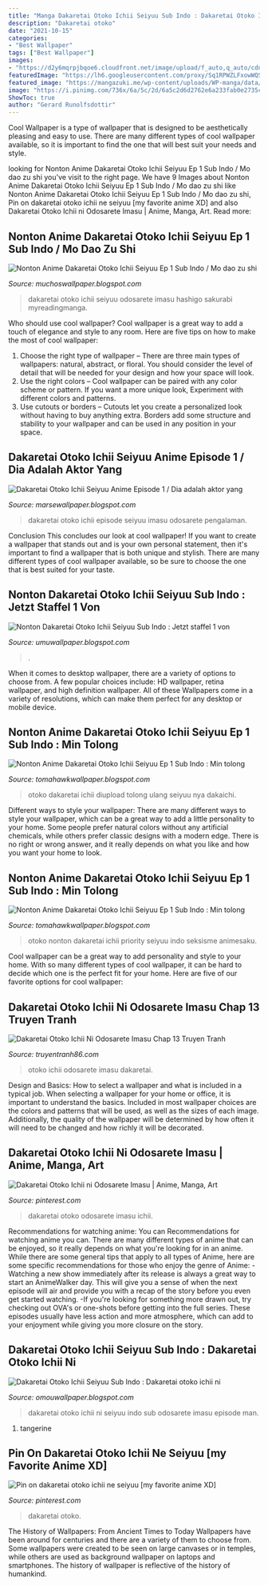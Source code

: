 ```yaml
---
title: "Manga Dakaretai Otoko Ichii Seiyuu Sub Indo : Dakaretai Otoko Ichii Seiyuu Anime Episode 1 / Dia Adalah Aktor Yang"
description: "Dakaretai otoko"
date: "2021-10-15"
categories:
- "Best Wallpaper"
tags: ["Best Wallpaper"]
images:
- "https://d2y6mqrpjbqoe6.cloudfront.net/image/upload/f_auto,q_auto/cdn1/movies-pictures/24d1cd1b-1ce4-45b1-9855-45ac57624a16.jpg"
featuredImage: "https://lh6.googleusercontent.com/proxy/Sq1RPWZLFxowWQSkd0IVsJSacuvqOAgTb3avt5CWvTyOkW0DahnzPP6sHbib6yXxTaRa_8IkFC2kCk_1X_x2h4LlhBx4kNI8sIGrx37RGt--xJqHsVIYNZwU6pREmDUq8MGf0g=w1200-h630-p-k-no-nu"
featured_image: "https://mangazuki.me/wp-content/uploads/WP-manga/data/manga_5c9cc7b70c3e1/dakaretai-otoko-ichii-ni-odosarete-imasu-24/003.png"
image: "https://i.pinimg.com/736x/6a/5c/2d/6a5c2d6d2762e6a233fab0e2735c03a4.jpg"
ShowToc: true
author: "Gerard Runolfsdottir"
---
```



Cool Wallpaper is a type of wallpaper that is designed to be aesthetically pleasing and easy to use. There are many different types of cool wallpaper available, so it is important to find the one that will best suit your needs and style.

	

		
looking for Nonton Anime Dakaretai Otoko Ichii Seiyuu Ep 1 Sub Indo / Mo dao zu shi you've visit to the right page. We have 9 Images about Nonton Anime Dakaretai Otoko Ichii Seiyuu Ep 1 Sub Indo / Mo dao zu shi like Nonton Anime Dakaretai Otoko Ichii Seiyuu Ep 1 Sub Indo / Mo dao zu shi, Pin on dakaretai otoko ichii ne seiyuu [my favorite anime XD] and also Dakaretai Otoko Ichii ni Odosarete Imasu | Anime, Manga, Art. Read more:
		
    
## Nonton Anime Dakaretai Otoko Ichii Seiyuu Ep 1 Sub Indo / Mo Dao Zu Shi

<img loading=lazy src="https://mangazuki.me/wp-content/uploads/WP-manga/data/manga_5c9cc7b70c3e1/dakaretai-otoko-ichii-ni-odosarete-imasu-24/003.png" onerror="this.onerror=null;this.src='https://tse3.mm.bing.net/th?id=OIP.TMm4WkX9-wCfrCi3Cr5OsQHaKh&amp;pid=15.1';" alt="Nonton Anime Dakaretai Otoko Ichii Seiyuu Ep 1 Sub Indo / Mo dao zu shi">

_Source: muchoswallpaper.blogspot.com_

>dakaretai otoko ichii seiyuu odosarete imasu hashigo sakurabi myreadingmanga. 

	

Who should use cool wallpaper?
Cool wallpaper is a great way to add a touch of elegance and style to any room. Here are five tips on how to make the most of cool wallpaper: 
1) Choose the right type of wallpaper – There are three main types of wallpapers: natural, abstract, or floral. You should consider the level of detail that will be needed for your design and how your space will look. 
2) Use the right colors – Cool wallpaper can be paired with any color scheme or pattern. If you want a more unique look, Experiment with different colors and patterns. 
3) Use cutouts or borders – Cutouts let you create a personalized look without having to buy anything extra. Borders add some structure and stability to your wallpaper and can be used in any position in your space.

    
## Dakaretai Otoko Ichii Seiyuu Anime Episode 1 / Dia Adalah Aktor Yang

<img loading=lazy src="https://i.ytimg.com/vi/tRqusn2cj_c/maxresdefault.jpg" onerror="this.onerror=null;this.src='https://tse3.mm.bing.net/th?id=OIP.XTrMy0Y9-_J5zDAkLEgjTwHaEK&amp;pid=15.1';" alt="Dakaretai Otoko Ichii Seiyuu Anime Episode 1 / Dia adalah aktor yang">

_Source: marsewallpaper.blogspot.com_

>dakaretai otoko ichii episode seiyuu imasu odosarete pengalaman. 

	

Conclusion
This concludes our look at cool wallpaper! If you want to create a wallpaper that stands out and is your own personal statement, then it's important to find a wallpaper that is both unique and stylish. There are many different types of cool wallpaper available, so be sure to choose the one that is best suited for your taste.

    
## Nonton Dakaretai Otoko Ichii Seiyuu Sub Indo : Jetzt Staffel 1 Von

<img loading=lazy src="https://lh6.googleusercontent.com/proxy/Sq1RPWZLFxowWQSkd0IVsJSacuvqOAgTb3avt5CWvTyOkW0DahnzPP6sHbib6yXxTaRa_8IkFC2kCk_1X_x2h4LlhBx4kNI8sIGrx37RGt--xJqHsVIYNZwU6pREmDUq8MGf0g=w1200-h630-p-k-no-nu" onerror="this.onerror=null;this.src='https://tse1.mm.bing.net/th?id=OIP.BO8Zlh7wMj0aHlMlP7O9QwHaDF&amp;pid=15.1';" alt="Nonton Dakaretai Otoko Ichii Seiyuu Sub Indo : Jetzt staffel 1 von">

_Source: umuwallpaper.blogspot.com_

>. 

	

When it comes to desktop wallpaper, there are a variety of options to choose from. A few popular choices include: HD wallpaper, retina wallpaper, and high definition wallpaper. All of these Wallpapers come in a variety of resolutions, which can make them perfect for any desktop or mobile device. 

    
## Nonton Anime Dakaretai Otoko Ichii Seiyuu Ep 1 Sub Indo : Min Tolong

<img loading=lazy src="https://d2y6mqrpjbqoe6.cloudfront.net/image/upload/f_auto,q_auto/cdn1/movies-pictures/24d1cd1b-1ce4-45b1-9855-45ac57624a16.jpg" onerror="this.onerror=null;this.src='https://tse3.mm.bing.net/th?id=OIP.mcoiz4oREUH1lXtDIoYvBwHaEK&amp;pid=15.1';" alt="Nonton Anime Dakaretai Otoko Ichii Seiyuu Ep 1 Sub Indo : Min tolong">

_Source: tomahawkwallpaper.blogspot.com_

>otoko dakaretai ichii diupload tolong ulang seiyuu nya dakaichi. 

	

Different ways to style your wallpaper:
There are many different ways to style your wallpaper, which can be a great way to add a little personality to your home. Some people prefer natural colors without any artificial chemicals, while others prefer classic designs with a modern edge. There is no right or wrong answer, and it really depends on what you like and how you want your home to look.

    
## Nonton Anime Dakaretai Otoko Ichii Seiyuu Ep 1 Sub Indo : Min Tolong

<img loading=lazy src="https://lh5.googleusercontent.com/proxy/EGK6rtLnh52FGN8CCWKgD9eOOarE1s2Rp9zZoQ8qmYK3I3TRFTJGelhLgGkhsdWP_Z7shWWvrLRsm9ArI3T8sYvLdnLUciaKe4diJAQvUzcYrSHnCNfMmMSCuaneAJIt=w1200-h630-p-k-no-nu" onerror="this.onerror=null;this.src='https://tse3.mm.bing.net/th?id=OIP.JAs6XD3mi7UYIpYxVwvboAHaEJ&amp;pid=15.1';" alt="Nonton Anime Dakaretai Otoko Ichii Seiyuu Ep 1 Sub Indo : Min tolong">

_Source: tomahawkwallpaper.blogspot.com_

>otoko nonton dakaretai ichii priority seiyuu indo seksisme animesaku. 

	

Cool wallpaper can be a great way to add personality and style to your home. With so many different types of cool wallpaper, it can be hard to decide which one is the perfect fit for your home. Here are five of our favorite options for cool wallpaper: 

    
## Dakaretai Otoko Ichii Ni Odosarete Imasu Chap 13 Truyen Tranh

<img loading=lazy src="http://cdn6.truyentranh8.net/hdd2/u/tomivirode/26777/013-435865/001.jpg" onerror="this.onerror=null;this.src='https://tse2.mm.bing.net/th?id=OIP.xtDFvqoBThuM00AYXohMpgHaLK&amp;pid=15.1';" alt="Dakaretai Otoko Ichii Ni Odosarete Imasu Chap 13 Truyen Tranh">

_Source: truyentranh86.com_

>otoko ichii odosarete imasu dakaretai. 

	

Design and Basics: How to select a wallpaper and what is included in a typical job.
When selecting a wallpaper for your home or office, it is important to understand the basics. Included in most wallpaper choices are the colors and patterns that will be used, as well as the sizes of each image. Additionally, the quality of the wallpaper will be determined by how often it will need to be changed and how richly it will be decorated.

    
## Dakaretai Otoko Ichii Ni Odosarete Imasu | Anime, Manga, Art

<img loading=lazy src="https://i.pinimg.com/originals/74/6a/d4/746ad41c3ba088e4e03b88620b4066d5.jpg" onerror="this.onerror=null;this.src='https://tse2.mm.bing.net/th?id=OIP.q32OivwDvBrrytHv1ejHQwHaFT&amp;pid=15.1';" alt="Dakaretai Otoko Ichii ni Odosarete Imasu | Anime, Manga, Art">

_Source: pinterest.com_

>dakaretai otoko odosarete imasu ichii. 

	

Recommendations for watching anime: You can
Recommendations for watching anime you can. There are many different types of anime that can be enjoyed, so it really depends on what you're looking for in an anime. While there are some general tips that apply to all types of Anime, here are some specific recommendations for those who enjoy the genre of Anime: 
-Watching a new show immediately after its release is always a great way to start an AnimeWalker day. This will give you a sense of when the next episode will air and provide you with a recap of the story before you even get started watching. 
-If you're looking for something more drawn out, try checking out OVA's or one-shots before getting into the full series. These episodes usually have less action and more atmosphere, which can add to your enjoyment while giving you more closure on the story.

    
## Dakaretai Otoko Ichii Seiyuu Sub Indo : Dakaretai Otoko Ichii Ni

<img loading=lazy src="https://i.ytimg.com/vi/QfKurFVHiMM/maxresdefault.jpg" onerror="this.onerror=null;this.src='https://tse3.mm.bing.net/th?id=OIP.CMa7djKx9qrdN-dJBK1nqAHaEK&amp;pid=15.1';" alt="Dakaretai Otoko Ichii Seiyuu Sub Indo : Dakaretai otoko ichii ni">

_Source: omouwallpaper.blogspot.com_

>dakaretai otoko ichii ni seiyuu indo sub odosarete imasu episode man. 

	

1. tangerine 

    
## Pin On Dakaretai Otoko Ichii Ne Seiyuu [my Favorite Anime XD]

<img loading=lazy src="https://i.pinimg.com/736x/6a/5c/2d/6a5c2d6d2762e6a233fab0e2735c03a4.jpg" onerror="this.onerror=null;this.src='https://tse3.mm.bing.net/th?id=OIP.SdtvC76RNYWTsB42tm_WEwAAAA&amp;pid=15.1';" alt="Pin on dakaretai otoko ichii ne seiyuu [my favorite anime XD]">

_Source: pinterest.com_

>dakaretai otoko. 

	

The History of Wallpapers: From Ancient Times to Today
Wallpapers have been around for centuries and there are a variety of them to choose from. Some wallpapers were created to be seen on large canvases or in temples, while others are used as background wallpaper on laptops and smartphones. The history of wallpaper is reflective of the history of humankind.


